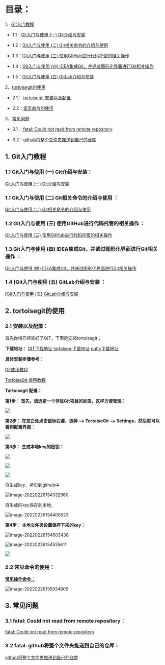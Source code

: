 # 目录： #


1、[Git入门教程](#jump1)

- 1.1：[Git入门与使用 (一) Git介绍与安装](#jump1.1)

- 1.2：[Git入门与使用 (二) Git相关命令的介绍与使用](#jump1.2)

- 1.3：[Git入门与使用 (三) 使用GitHub进行代码托管的相关操作](#jump1.3)

- 1.4：[Git入门与使用 (四) IDEA集成Git，并通过图形化界面进行Git相关操作](#jump1.4)

- 1.5：[Git入门与使用 (五) GitLab介绍与安装](#jump1.5)


2、[tortoisegit的使用](#jump2)

- 2.1：[ tortoisegit 安装以及配置](#jump2.1)

- 2.2：[常见命令的使用](#jump2.2)



3、[常见问题](#jump3)
- 3.1：[ fatal: Could not read from remote repository](#jump3.1)

- 3.2：[github将整个文件夹推送到自己的仓库](#jump3.2)



<h2 id="1">1. <span id="jump1">Git入门教程</span></h2>

<h3 id="1.1">1.1 <span id="jump1.1">Git入门与使用 (一) Git介绍与安装：</span></h3>

[Git入门与使用 (一) Git介绍与安装](https://blog.csdn.net/qq_39135287/article/details/102871813)

<h3 id="1.1">1.1 <span id="jump1.1">Git入门与使用 (二) Git相关命令的介绍与使用 ：</span></h3>

[Git入门与使用 (二) Git相关命令的介绍与使用](https://blog.csdn.net/qq_39135287/article/details/103352107)

<h3 id="1.2">1.2 <span id="jump1.2">Git入门与使用 (三) 使用GitHub进行代码托管的相关操作 ：</span></h3>

[Git入门与使用 (三) 使用GitHub进行代码托管的相关操作](https://blog.csdn.net/qq_39135287/article/details/103389650)

<h3 id="1.3">1.3 <span id="jump1.3">Git入门与使用 (四) IDEA集成Git，并通过图形化界面进行Git相关操作 ：</span></h3>

[Git入门与使用 (四) IDEA集成Git，并通过图形化界面进行Git相关操作](https://blog.csdn.net/qq_39135287/article/details/103746369)


<h3 id="1.4">1.4 <span id="jump1.4">[Git入门与使用 (五) GitLab介绍与安装 ：</span></h3>

[[Git入门与使用 (五) GitLab介绍与安装](https://blog.csdn.net/qq_39135287/article/details/103837543)


<h2 id="2">2. <span id="jump2">tortoisegit的使用</span></h2>


<h3 id="2.1">2.1 <span id="jump2.1">安装以及配置：</span></h3>

首先你得已经装好了GIT，下面是安装tortoisegit；

**下载地址：**
[GIT下载地址](https://gitforwindows.org/)
[tortoisegi下载地址](https://tortoisegit.org/download/)
[putty下载地址](https://www.chiark.greenend.org.uk/~sgtatham/putty/latest.html)

**具体安装步骤参考：**

[Git使用教程](https://note.youdao.com/ynoteshare/index.html?id=dc4d97ed11598f4cc27db60ce87dde5a&type=note&_time=1645844920837#/)


[TortoiseGit 使用教程](https://www.cnblogs.com/anayigeren/p/10177027.html)

**Tortoisegit 配置：**

**第1步： 首先，请选定一个存放Git项目的目录，这样方便管理：**



![](https://i.bmp.ovh/imgs/2022/02/f8deaeb5c0cb67ea.png)

**第2步： 在空白处点击鼠标右键，选择 --> TortoiseGit --> Settings，然后就可以看到配置界面：**


![](https://i.bmp.ovh/imgs/2022/02/bb3ebd39833d8dff.png)



**第3步： 生成本地key的密钥：**

![](https://i.bmp.ovh/imgs/2022/02/a19a773ec45bf8c7.png)

![](https://i.bmp.ovh/imgs/2022/02/f0e8f6ebefef8049.png)



![](https://i.bmp.ovh/imgs/2022/02/f2758ad4fe16aa63.png)

将生成key，拷贝到github中

![image-20220226154332960](https://cdn.jsdelivr.net/gh/liliangui/picgo_picutre/img/image-20220226154332960.png)





将生成的key保存到本地，

![image-20220226154408523](https://cdn.jsdelivr.net/gh/liliangui/picgo_picutre/img/image-20220226154408523.png)



**第4步： 本地文件夹设置保存下来的key：**

![image-20220226154603438](https://cdn.jsdelivr.net/gh/liliangui/picgo_picutre/img/image-20220226154603438.png)



![image-20220226154535611](https://cdn.jsdelivr.net/gh/liliangui/picgo_picutre/img/image-20220226154535611.png)






![](https://s3.bmp.ovh/imgs/2022/02/0a821b31422e0744.jpg)




<h3 id="2.2">2.2 <span id="jump2.2">常见命令的使用：</span></h3>



**<u>常见操作命令：</u>**

![image-20220226155934609](https://cdn.jsdelivr.net/gh/liliangui/picgo_picutre/img/image-20220226155934609.png)





<h2 id="3">3. <span id="jump3">常见问题</span></h2>

<h3 id="3.1">3.1 <span id="jump3.1">fatal: Could not read from remote repository：</span></h3>

[fatal: Could not read from remote repository](https://blog.csdn.net/weixin_40922744/article/details/107576748)


<h3 id="3.2">3.2 <span id="jump3.2">fatal: github将整个文件夹推送到自己的仓库：</span></h3>

[github将整个文件夹推送到自己的仓库](https://blog.csdn.net/viafcccy/article/details/85527118)





